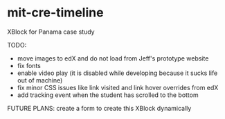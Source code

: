 # mit-cre-timeline

XBlock for Panama case study

TODO:
* move images to edX and do not load from Jeff's prototype website
* fix fonts
* enable video play (it is disabled while developing because it sucks life out of machine)
* fix minor CSS issues like link visited and link hover overrides from edX
* add tracking event when the student has scrolled to the bottom

FUTURE PLANS:
create a form to create this XBlock dynamically
